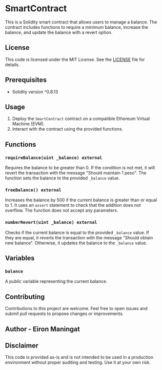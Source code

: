 # SmartContract

This is a Solidity smart contract that allows users to manage a balance. The contract includes functions to require a minimum balance, increase the balance, and update the balance with a revert option.

## License

This code is licensed under the MIT License. See the [LICENSE](LICENSE) file for details.

## Prerequisites

- Solidity version ^0.8.13

## Usage

1. Deploy the `SmartContract` contract on a compatible Ethereum Virtual Machine (EVM).
2. Interact with the contract using the provided functions.

## Functions

### `requireBalance(uint _balance) external`

Requires the balance to be greater than 0. If the condition is not met, it will revert the transaction with the message "Should maintain 1 peso". The function sets the balance to the provided `_balance` value.

### `freeBalance() external`

Increases the balance by 500 if the current balance is greater than or equal to 1. It uses an `assert` statement to check that the addition does not overflow. The function does not accept any parameters.

### `numberRevert(uint _balance) external`

Checks if the current balance is equal to the provided `_balance` value. If they are equal, it reverts the transaction with the message "Should obtain new balance". Otherwise, it updates the balance to the `_balance` value.

## Variables

### `balance`

A public variable representing the current balance.

## Contributing

Contributions to this project are welcome. Feel free to open issues and submit pull requests to propose changes or improvements.

## Author - Eiron Maningat

## Disclaimer

This code is provided as-is and is not intended to be used in a production environment without proper auditing and testing. Use it at your own risk.
